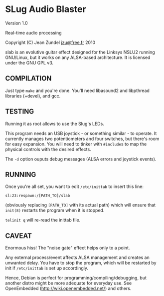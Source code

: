 SLug Audio Blaster
==================

Version 1.0

Real-time audio processing

Copyright (C) Jean Zundel <jzu@free.fr> 2010 

slab is an evolutive guitar effect designed for the Linksys NSLU2 running
GNU/Linux, but it works on any ALSA-based architecture. It is licensed under
the GNU GPL v3.


COMPILATION
-----------

Just type `make` and you're done. You'll need libasound2 and libpthread
libraries (+devel), and gcc.


TESTING
-------

Running it as root allows to use the Slug's LEDs.

This program needs an USB joystick - or something similar - to operate. It
currently manages two potentiometers and four switches, but there's room for
easy expansion. You will need to tinker with `#include`s to map the physical
controls with the desired effects.

The `-d` option ouputs debug messages (ALSA errors and joystick events).


RUNNING
-------

Once you're all set, you want to edit `/etc/inittab` to insert this line:

`sl:23:respawn:/[PATH_TO]/slab`

(obviously replacing `[PATH_TO]` with its actual path)
which will ensure that `init(8)` restarts the program when it is stopped.

`telinit q` will re-read the inittab file.


CAVEAT
------

Enormous hiss! The "noise gate" effect helps only to a point.

Any external process/event affects ALSA management and creates an 
unwanted delay. You have to stop the program, which will be restarted
by init if `/etc/inittab` is set up accordingly.

Hence, Debian is perfect for programming/compiling/debugging, but 
another distro might be more adequate for everyday use.
See OpenEmbedded (http://wiki.openembedded.net/) and others.


<!-- Convert to HTML using markdown -->
